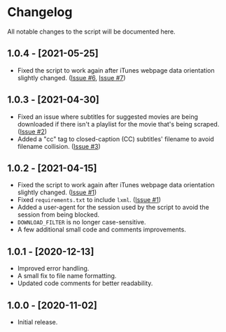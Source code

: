 # Changelog
All notable changes to the script will be documented here.

## 1.0.4 - [2021-05-25]
* Fixed the script to work again after iTunes webpage data orientation slightly changed. ([Issue #6](https://github.com/MichaelYochpaz/iSubRip/issues/6), [Issue #7](https://github.com/MichaelYochpaz/iSubRip/issues/7))

## 1.0.3 - [2021-04-30]
* Fixed an issue where subtitles for suggested movies are being downloaded if there isn't a playlist for the movie that's being scraped. ([Issue #2](https://github.com/MichaelYochpaz/iSubRip/issues/2))
* Added a "cc" tag to closed-caption (CC) subtitles' filename to avoid filename collision. ([Issue #3](https://github.com/MichaelYochpaz/iSubRip/issues/3))

## 1.0.2 - [2021-04-15]
* Fixed the script to work again after iTunes webpage data orientation slightly changed. ([Issue #1](https://github.com/MichaelYochpaz/iSubRip/issues/1))
* Fixed `requirements.txt` to include `lxml`. ([Issue #1](https://github.com/MichaelYochpaz/iSubRip/issues/1))
* Added a user-agent for the session used by the script to avoid the session from being blocked.
* `DOWNLOAD_FILTER` is no longer case-sensitive.
* A few additional small code and comments improvements.

## 1.0.1 - [2020-12-13]
* Improved error handling.
* A small fix to file name formatting.
* Updated code comments for better readability.

## 1.0.0 - [2020-11-02]
* Initial release.
